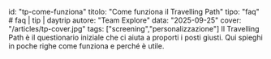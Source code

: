 id: "tp-come-funziona"
titolo: "Come funziona il Travelling Path"
tipo: "faq"            # faq | tip | daytrip
autore: "Team Explore"
data: "2025-09-25"
cover: "/articles/tp-cover.jpg"
tags: ["screening","personalizzazione"]
Il Travelling Path è il questionario iniziale che ci aiuta a proporti i posti giusti.
Qui spieghi in poche righe come funziona e perché è utile.
